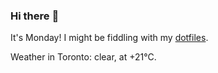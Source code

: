 ### Hi there :wave:

It's Monday! I might be fiddling with my [dotfiles](https://github.com/bewuethr/dotfiles).

Weather in Toronto: clear, at +21°C.
